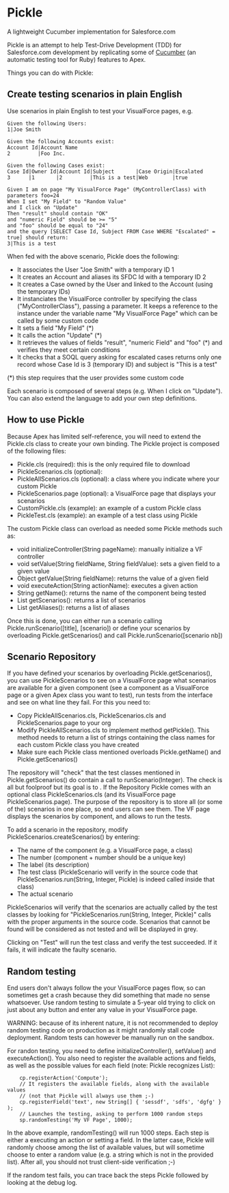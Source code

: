 Pickle
======

A lightweight Cucumber implementation for Salesforce.com

Pickle is an attempt to help Test-Drive Development (TDD) for Salesforce.com development by replicating some of [Cucumber](http://cukes.info/) (an automatic testing tool for Ruby) features to Apex.

Things you can do with Pickle:

Create testing scenarios in plain English
-------
Use scenarios in plain English to test your VisualForce pages, e.g.

    Given the following Users:
    1|Joe Smith
    
    Given the following Accounts exist:
    Account Id|Account Name
    2         |Foo Inc.
     
    Given the following Cases exist:
    Case Id|Owner Id|Account Id|Subject       |Case Origin|Escalated
    3      |1       |2         |This is a test|Web        |true
     
    Given I am on page "My VisualForce Page" (MyControllerClass) with parameters foo=24
    When I set "My Field" to "Random Value"
    and I click on "Update"
    Then "result" should contain "OK"
    and "numeric Field" should be >= "5"
    and "foo" should be equal to "24"
    and the query [SELECT Case Id, Subject FROM Case WHERE "Escalated" = true] should return:
    3|This is a test

When fed with the above scenario, Pickle does the following:
- It associates the User "Joe Smith" with a temporary ID 1
- It creates an Account and aliases its SFDC Id with a temporary ID 2
- It creates a Case owned by the User and linked to the Account (using the temporary IDs)
- It instanciates the VisualForce controller by specifying the class ("MyControllerClass"), passing a parameter. It keeps a reference to the instance under the variable name "My VisualForce Page" which can be called by some custom code
- It sets a field "My Field" (*)
- It calls the action "Update" (*)
- It retrieves the values of fields "result", "numeric Field" and "foo" (*) and verifies they meet certain conditions
- It checks that a SOQL query asking for escalated cases returns only one record whose Case Id is 3 (temporary ID) and subject is "This is a test"

(*) this step requires that the user provides some custom code

Each scenario is composed of several steps (e.g. When I click on "Update"). You can also extend the language to add your own step definitions.

How to use Pickle
-------
Because Apex has limited self-reference, you will need to extend the Pickle.cls class to create your own binding. The Pickle project is composed of the following files:

- Pickle.cls (required): this is the only required file to download
- PickleScenarios.cls (optional): 
- PickleAllScenarios.cls (optional): a class where you indicate where your custom Pickle
- PickleScenarios.page (optional): a VisualForce page that displays your scenarios
- CustomPickle.cls (example): an example of a custom Pickle class
- PickleTest.cls (example): an example of a test class using Pickle

The custom Pickle class can overload as needed some Pickle methods such as:
- void initializeController(String pageName): manually initialize a VF controller
- void setValue(String fieldName, String fieldValue): sets a given field to a given value
- Object getValue(String fieldName): returns the value of a given field
- void executeAction(String actionName): executes a given action
- String getName(): returns the name of the component being tested
- List<Scenario> getScenarios(): returns a list of scenarios
- List<Alias> getAliases(): returns a list of aliases

Once this is done, you can either run a scenario calling Pickle.runScenario([title], [scenario]) or define your scenarios by overloading Pickle.getScenarios() and call Pickle.runScenario([scenario nb])

Scenario Repository
----
If you have defined your scenarios by overloading Pickle.getScenarios(), you can use PickleScenarios to see on a VisualForce page what scenarios are available for a given component (see a component as a VisualForce page or a given Apex class you want to test), run tests from the interface and see on what line they fail. For this you need to:
- Copy PickleAllScenarios.cls, PickleScenarios.cls and PickleScenarios.page to your org
- Modify PickleAllScenarios.cls to implement method getPickle(). This method needs to return a list of strings containing the class names for each custom Pickle class you have created
- Make sure each Pickle class mentioned overloads Pickle.getName() and Pickle.getScenarios()

The repository will "check" that the test classes mentioned in Pickle.getScenarios() do contain a call to runScenario(Integer). The check is all but foolproof but its goal is to . If the Repository
Pickle comes with an optional class PickleScenarios.cls (and its VisualForce page PickleScenarios.page). The purpose of the repository is to store all (or some of the) scenarios in one place, so end users can see them. The VF page displays the scenarios by component, and allows to run the tests.

To add a scenario in the repository, modify PickleScenarios.createScenarios() by entering:
- The name of the component (e.g. a VisualForce page, a class)
- The number (component + number should be a unique key)
- The label (its description)
- The test class (PickleScenario will verify in the source code that PickleScenarios.run(String, Integer, Pickle) is indeed called inside that class)
- The actual scenario

PickleScenarios will verify that the scenarios are actually called by the test classes by looking for "PickleScenarios.run(String, Integer, Pickle)" calls with the proper arguments in the source code. Scenarios that cannot be found will be considered as not tested and will be displayed in grey.

Clicking on "Test" will run the test class and verify the test succeeded. If it fails, it will indicate the faulty scenario.

Random testing
-----
End users don't always follow the your VisualForce pages flow, so can sometimes get a crash because they did something that made no sense whatsoever. Use random testing to simulate a 5-year old trying to click on just about any button and enter any value in your VisualForce page.

WARNING: because of its inherent nature, it is not recommended to deploy random testing code on production as it might randomly stall code deployment. Random tests can however be manually run on the sandbox.

For randon testing, you need to define initializeController(), setValue() and executeAction(). You also need to register the available actions and fields, as well as the possible values for each field (note: Pickle recognizes List<SelectOption>):

        cp.registerAction('Compute');
        // It registers the available fields, along with the available values
        // (not that Pickle will always use them ;-)
        cp.registerField('text', new String[] { 'sessdf', 'sdfs', 'dgfg' } );
        // Launches the testing, asking to perform 1000 random steps
        sp.randomTesting('My VF Page', 1000);
        
In the above example, randomTesting() will run 1000 steps. Each step is either a executing an action or setting a field. In the latter case, Pickle will randomly choose among the list of available values, but will sometime choose to enter a random value (e.g. a string which is not in the provided list). After all, you should not trust client-side verification ;-)

If the random test fails, you can trace back the steps Pickle followed by looking at the debug log.
